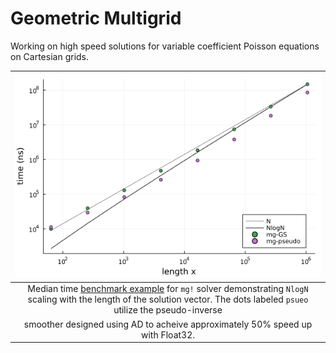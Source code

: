# Geometric Multigrid

Working on high speed solutions for variable coefficient Poisson equations on Cartesian grids.


| ![mg solver benchmark](benchmark/MGscaling.png) | 
|:--:| 
| Median time [benchmark example](benchmark/benchmark.jl) for `mg!` solver demonstrating `NlogN` scaling with the length of the solution vector. The dots labeled `psueo` utilize the pseudo-inverse
smoother designed using AD to acheive approximately 50% speed up with Float32.|